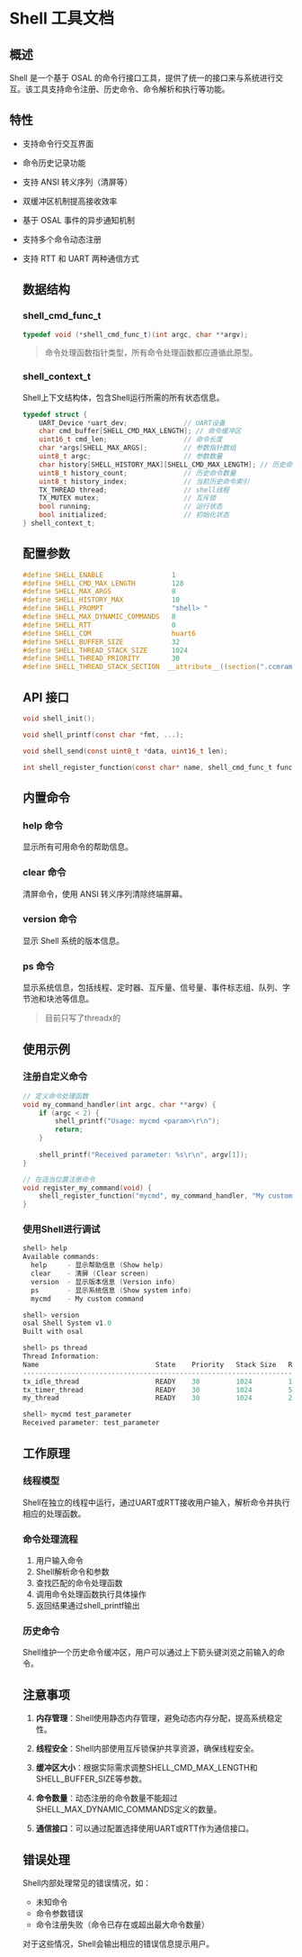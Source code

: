 # Shell 工具文档

## 概述

Shell 是一个基于 OSAL 的命令行接口工具，提供了统一的接口来与系统进行交互。该工具支持命令注册、历史命令、命令解析和执行等功能。

## 特性

- 支持命令行交互界面
- 命令历史记录功能
- 支持 ANSI 转义序列（清屏等）
- 双缓冲区机制提高接收效率
- 基于 OSAL 事件的异步通知机制
- 支持多个命令动态注册
- 支持 RTT 和 UART 两种通信方式
  
  ## 数据结构
  
  ### shell_cmd_func_t
  
  ```c
  typedef void (*shell_cmd_func_t)(int argc, char **argv);
  ```
  
  > 命令处理函数指针类型，所有命令处理函数都应遵循此原型。
  
  ### shell_context_t
  
  Shell上下文结构体，包含Shell运行所需的所有状态信息。
  
  ```c
  typedef struct {
      UART_Device *uart_dev;              // UART设备
      char cmd_buffer[SHELL_CMD_MAX_LENGTH]; // 命令缓冲区
      uint16_t cmd_len;                   // 命令长度
      char *args[SHELL_MAX_ARGS];         // 参数指针数组
      uint8_t argc;                       // 参数数量
      char history[SHELL_HISTORY_MAX][SHELL_CMD_MAX_LENGTH]; // 历史命令
      uint8_t history_count;              // 历史命令数量
      uint8_t history_index;              // 当前历史命令索引
      TX_THREAD thread;                   // shell线程
      TX_MUTEX mutex;                     // 互斥锁
      bool running;                       // 运行状态
      bool initialized;                   // 初始化状态
  } shell_context_t;
  ```
  
  ## 配置参数
  
  ```c
  #define SHELL_ENABLE                 1                                    // 启用shell功能
  #define SHELL_CMD_MAX_LENGTH         128                                  // 最大命令长度
  #define SHELL_MAX_ARGS               8                                    // 最大参数数量
  #define SHELL_HISTORY_MAX            10                                   // 历史命令数量
  #define SHELL_PROMPT                 "shell> "                            // 提示符
  #define SHELL_MAX_DYNAMIC_COMMANDS   8                                    // 注册命令的最大数量
  #define SHELL_RTT                    0                                    // 使用rtt作为shell通讯方式,当使能时,SHELL_COM无效
  #define SHELL_COM                    huart6                               // shell使用的通讯接口(uart)
  #define SHELL_BUFFER_SIZE            32                                   // shell缓冲区大小
  #define SHELL_THREAD_STACK_SIZE      1024                                 // shell线程栈大小
  #define SHELL_THREAD_PRIORITY        30                                   // shell线程优先级
  #define SHELL_THREAD_STACK_SECTION  __attribute__((section(".ccmram")))   //shell线程栈内存区域
  ```
  
  ## API 接口
  
  ```c
  void shell_init();
  ```
  
  ```c
  void shell_printf(const char *fmt, ...);
  ```
  
  ```c
  void shell_send(const uint8_t *data, uint16_t len);
  ```
  
  ```c
  int shell_register_function(const char* name, shell_cmd_func_t func, const char* description);
  ```
  
  ## 内置命令
  
  ### help 命令
  
  显示所有可用命令的帮助信息。
  
  ### clear 命令
  
  清屏命令，使用 ANSI 转义序列清除终端屏幕。
  
  ### version 命令
  
  显示 Shell 系统的版本信息。
  
  ### ps 命令
  
  显示系统信息，包括线程、定时器、互斥量、信号量、事件标志组、队列、字节池和块池等信息。
  
  > 目前只写了threadx的
  
  ## 使用示例
  
  ### 注册自定义命令
  
  ```c
  // 定义命令处理函数
  void my_command_handler(int argc, char **argv) {
      if (argc < 2) {
          shell_printf("Usage: mycmd <param>\r\n");
          return;
      }
      
      shell_printf("Received parameter: %s\r\n", argv[1]);
  }
  
  // 在适当位置注册命令
  void register_my_command(void) {
      shell_register_function("mycmd", my_command_handler, "My custom command");
  }
  ```
  
  ### 使用Shell进行调试
  
  ```c
  shell> help
  Available commands:
    help     - 显示帮助信息 (Show help)
    clear    - 清屏 (Clear screen)
    version  - 显示版本信息 (Version info)
    ps       - 显示系统信息 (Show system info)
    mycmd    - My custom command
  
  shell> version
  osal Shell System v1.0
  Built with osal
  
  shell> ps thread
  Thread Information:
  Name                             State    Priority   Stack Size   Run Count
  ------------------------------------------------------------------------
  tx_idle_thread                   READY    30         1024         1000    
  tx_timer_thread                  READY    30         1024         500     
  my_thread                        READY    30         1024         200     
  
  shell> mycmd test_parameter
  Received parameter: test_parameter
  ```
  
  ## 工作原理
  
  ### 线程模型
  
  Shell在独立的线程中运行，通过UART或RTT接收用户输入，解析命令并执行相应的处理函数。
  
  ### 命令处理流程
  1. 用户输入命令
  2. Shell解析命令和参数
  3. 查找匹配的命令处理函数
  4. 调用命令处理函数执行具体操作
  5. 返回结果通过shell_printf输出
  
  ### 历史命令
  
  Shell维护一个历史命令缓冲区，用户可以通过上下箭头键浏览之前输入的命令。
  
  ## 注意事项
  
  1. **内存管理**：Shell使用静态内存管理，避免动态内存分配，提高系统稳定性。
  
  2. **线程安全**：Shell内部使用互斥锁保护共享资源，确保线程安全。
  
  3. **缓冲区大小**：根据实际需求调整SHELL_CMD_MAX_LENGTH和SHELL_BUFFER_SIZE等参数。
  
  4. **命令数量**：动态注册的命令数量不能超过SHELL_MAX_DYNAMIC_COMMANDS定义的数量。
  
  5. **通信接口**：可以通过配置选择使用UART或RTT作为通信接口。
  
  ## 错误处理
  
  Shell内部处理常见的错误情况，如：
  
  - 未知命令
  - 命令参数错误
  - 命令注册失败（命令已存在或超出最大命令数量）
  
  对于这些情况，Shell会输出相应的错误信息提示用户。
  
  ```c
  
  ```
  
  


